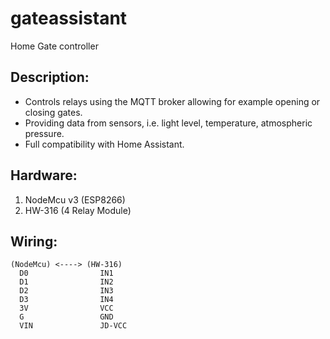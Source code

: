 # gateassistant
Home Gate controller

## Description:
- Controls relays using the MQTT broker allowing for example opening or closing gates.
- Providing data from sensors, i.e. light level, temperature, atmospheric pressure.
- Full compatibility with Home Assistant.

## Hardware:
1. NodeMcu v3 (ESP8266)
2. HW-316 (4 Relay Module)


## Wiring:
```
(NodeMcu) <----> (HW-316)
  D0                IN1
  D1                IN2
  D2                IN3
  D3                IN4
  3V                VCC
  G                 GND
  VIN               JD-VCC
```
